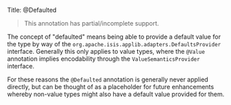 Title: @Defaulted

[//]: # (content copied to _user-guide_xxx)

> This annotation has partial/incomplete support.

The concept of "defaulted" means being able to provide a default value
for the type by way of the
`org.apache.isis.applib.adapters.DefaultsProvider` interface. Generally
this only applies to value types, where the `@Value` annotation implies encodability through the `ValueSemanticsProvider` interface.

For these reasons the `@Defaulted` annotation is generally never applied
directly, but can be thought of as a placeholder for future enhancements
whereby non-value types might also have a default value provided for
them.
